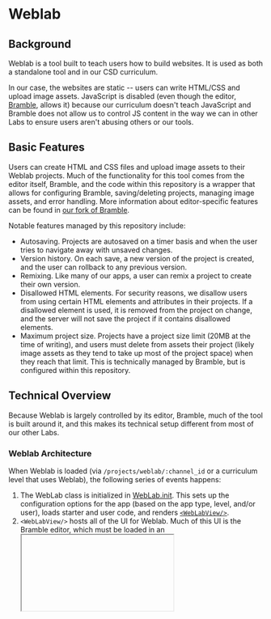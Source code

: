 # Weblab

## Background

Weblab is a tool built to teach users how to build websites. It is used as both a standalone tool and in our CSD curriculum.

In our case, the websites are static -- users can write HTML/CSS and upload image assets. JavaScript is disabled (even though the editor, [Bramble](https://github.com/code-dot-org/bramble), allows it) because our curriculum doesn't teach JavaScript and Bramble does not allow us to control JS content in the way we can in other Labs to ensure users aren't abusing others or our tools.

## Basic Features

Users can create HTML and CSS files and upload image assets to their Weblab projects. Much of the functionality for this tool comes from the editor itself, Bramble, and the code within this repository is a wrapper that allows for configuring Bramble, saving/deleting projects, managing image assets, and error handling. More information about editor-specific features can be found in [our fork of Bramble](https://github.com/code-dot-org/bramble).

Notable features managed by this repository include:

- Autosaving. Projects are autosaved on a timer basis and when the user tries to navigate away with unsaved changes.
- Version history. On each save, a new version of the project is created, and the user can rollback to any previous version.
- Remixing. Like many of our apps, a user can remix a project to create their own version.
- Disallowed HTML elements. For security reasons, we disallow users from using certain HTML elements and attributes in their projects. If a disallowed element is used, it is removed from the project on change, and the server will not save the project if it contains disallowed elements.
- Maximum project size. Projects have a project size limit (20MB at the time of writing), and users must delete from assets their project (likely image assets as they tend to take up most of the project space) when they reach that limit. This is technically managed by Bramble, but is configured within this repository.

## Technical Overview

Because Weblab is largely controlled by its editor, Bramble, much of the tool is built around it, and this makes its technical setup different from most of our other Labs.

### Weblab Architecture

When Weblab is loaded (via `/projects/weblab/:channel_id` or a curriculum level that uses Weblab), the following series of events happens:

1. The WebLab class is initialized in [WebLab.init](https://github.com/code-dot-org/code-dot-org/blob/debdc4b7ad07d82d626b6683f2f1d10884c87aeb/apps/src/weblab/WebLab.js#L74). This sets up the configuration options for the app (based on the app type, level, and/or user), loads starter and user code, and renders [`<WebLabView/>`](https://github.com/code-dot-org/code-dot-org/blob/staging/apps/src/weblab/WebLabView.jsx).
2. `<WebLabView/>` hosts all of the UI for Weblab. Much of this UI is the Bramble editor, which must be loaded in an <iframe>. The `src` for this <iframe> points to an endpoint on our server ([`/weblab/host`](https://github.com/code-dot-org/code-dot-org/blob/staging/dashboard/app/controllers/weblab_host_controller.rb#L7)) that loads [brambleHost.js](https://github.com/code-dot-org/code-dot-org/blob/staging/apps/src/weblab/brambleHost.js).
3. brambleHost.js loads Bramble (which we host on S3) and is the connection between the WebLab class and [CdoBramble](https://github.com/code-dot-org/code-dot-org/blob/staging/apps/src/weblab/CdoBramble.js). CdoBramble sets up callbacks for Bramble events (like loading, mounting, project changes, etc.), manages the user's project filesystem, tracks local changes and syncs those changes with our servers, handles errors, and changes state in redux that `<WebLabView/>` can react to.

### Project Architecture

A Weblab project consists of 3 parts:

1. A channel entry, accessed via `/v3/channels/:channel_id`, which is stored in the Pegasus database's `storage_apps` table. This entry contains metadata about the channel -- channel ID, project name, project type, and timestamps.
2. A `manifest.json` file that contains metadata about the files in the project -- file names, the current version, the file type, and timestamps. This is stored in the `cdo-v3-files` S3 bucket.
3. The project files themselves (i.e., HTML/CSS code and image assets), also stored in the `cdo-v3-files` alongside the project's `manifest.json`.

Example: If my project contains an `index.html` file and a `style.css` file, then the `cdo-v3-files` S3 entry for my project would contain 3 files: `manifest.json` (with my project's metadata), `index.html` (with my HTML code), and `style.css` (with my CSS code). There would also be a corresponding record in the Pegasus `storage_apps` table.

All of the pieces above use S3's versioning system, which allows us to use our version history feature to point to any version previously saved in S3.

### Disallowing HTML Tags, Attributes, and/or Values

We use a `DCDO` flag to disallow any HTML tag, attribute, and/or value in Weblab. This means we can update this flag on production and see the resulting change immediately without a code change or deploy. This also means that the list of disallowed HTML elements is environment-specific.

The flag is named `disallowed_html_tags`. Example usage:

```bash
# View currently disallowed tags.
DCDO.get('disallowed_html_tags', [])

# Set currently disallowed tags to not allow the <div> tag.
DCDO.set('disallowed_html_tags', ['div'])
```

Usage rules for this flag:

- Every value in the "disallowed_html_tags" array must be a string.
- A tag is disallowed by its name. Examples: "div", "script", "span"
- A single attribute is disallowed by "tag[attr]". Examples: "div[id]", "script[src]"
- A single value of an attribute is disallowed by "tag[attr='value']". Examples: "div[id='do-not-use']", "script[src='/disallowed/path']"
